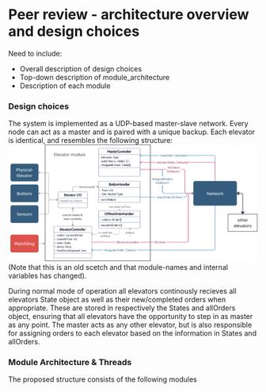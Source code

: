 # Peer review - architecture overview and design choices


Need to include:
- Overall description of design choices 
- Top-down description of module_architecture
- Description of each module




### Design choices
The system is implemented as a UDP-based master-slave network. Every node can act as a master and is paired with a unique backup. Each elevator is identical, and resembles the following structure:
![Alt text](Modules.png)
(Note that this is an old scetch and that module-names and internal variables has changed).

During normal mode of operation all elevators continously recieves all elevators State object as well as their new/completed orders when appropriate. These are stored in respectively the States and allOrders object, ensuring that all elevators have the opportunity to step in as master as any point. The master acts as any other elevator, but is also responsible for assigning orders to each elevator based on the information in States and allOrders. 


### Module Architecture & Threads
The proposed structure consists of the following modules



